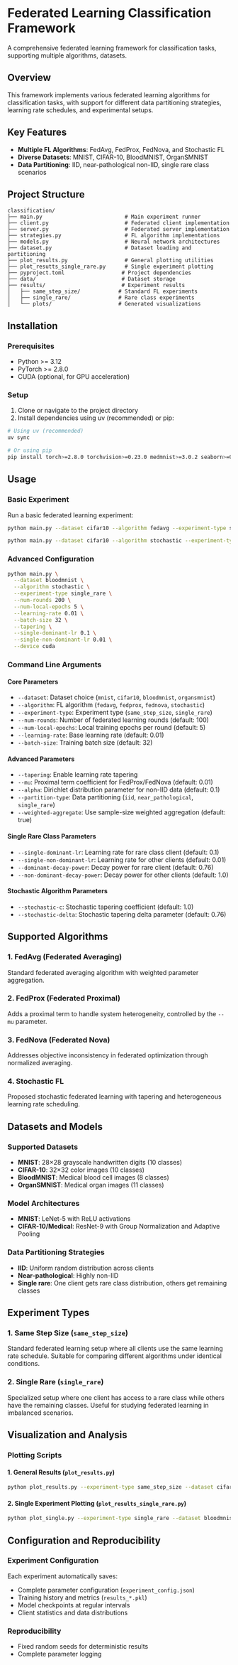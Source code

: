 # Federated Learning Classification Framework

A comprehensive federated learning framework for classification tasks, supporting multiple algorithms, datasets.

## Overview

This framework implements various federated learning algorithms for classification tasks, with support for different data partitioning strategies, learning rate schedules, and experimental setups.

## Key Features

- **Multiple FL Algorithms**: FedAvg, FedProx, FedNova, and Stochastic FL
- **Diverse Datasets**: MNIST, CIFAR-10, BloodMNIST, OrganSMNIST
- **Data Partitioning**: IID, near-pathological non-IID, single rare class scenarios

## Project Structure

```
classification/
├── main.py                          # Main experiment runner
├── client.py                        # Federated client implementation
├── server.py                        # Federated server implementation
├── strategies.py                    # FL algorithm implementations
├── models.py                        # Neural network architectures
├── dataset.py                       # Dataset loading and partitioning
├── plot_results.py                  # General plotting utilities
├── plot_resutts_single_rare.py      # Single experiment plotting
├── pyproject.toml                  # Project dependencies
├── data/                           # Dataset storage
├── results/                        # Experiment results
│   ├── same_step_size/            # Standard FL experiments
│   ├── single_rare/               # Rare class experiments
│   └── plots/                     # Generated visualizations
```

## Installation

### Prerequisites
- Python >= 3.12
- PyTorch >= 2.8.0
- CUDA (optional, for GPU acceleration)

### Setup
1. Clone or navigate to the project directory
2. Install dependencies using uv (recommended) or pip:

```bash
# Using uv (recommended)
uv sync

# Or using pip
pip install torch>=2.8.0 torchvision>=0.23.0 medmnist>=3.0.2 seaborn>=0.13.2
```

## Usage

### Basic Experiment

Run a basic federated learning experiment:

```bash
python main.py --dataset cifar10 --algorithm fedavg --experiment-type same_step_size --num-rounds 100
```
```bash
python main.py --dataset cifar10 --algorithm stochastic --experiment-type same_step_size --num-rounds 100 --tapering
```

### Advanced Configuration

```bash
python main.py \
  --dataset bloodmnist \
  --algorithm stochastic \
  --experiment-type single_rare \
  --num-rounds 200 \
  --num-local-epochs 5 \
  --learning-rate 0.01 \
  --batch-size 32 \
  --tapering \
  --single-dominant-lr 0.1 \
  --single-non-dominant-lr 0.01 \
  --device cuda
```

### Command Line Arguments

#### Core Parameters
- `--dataset`: Dataset choice (`mnist`, `cifar10`, `bloodmnist`, `organsmnist`)
- `--algorithm`: FL algorithm (`fedavg`, `fedprox`, `fednova`, `stochastic`)
- `--experiment-type`: Experiment type (`same_step_size`, `single_rare`)
- `--num-rounds`: Number of federated learning rounds (default: 100)
- `--num-local-epochs`: Local training epochs per round (default: 5)
- `--learning-rate`: Base learning rate (default: 0.01)
- `--batch-size`: Training batch size (default: 32)

#### Advanced Parameters
- `--tapering`: Enable learning rate tapering
- `--mu`: Proximal term coefficient for FedProx/FedNova (default: 0.01)
- `--alpha`: Dirichlet distribution parameter for non-IID data (default: 0.1)
- `--partition-type`: Data partitioning (`iid`, `near_pathological`, `single_rare`)
- `--weighted-aggregate`: Use sample-size weighted aggregation (default: true)

#### Single Rare Class Parameters
- `--single-dominant-lr`: Learning rate for rare class client (default: 0.1)
- `--single-non-dominant-lr`: Learning rate for other clients (default: 0.01)
- `--dominant-decay-power`: Decay power for rare client (default: 0.76)
- `--non-dominant-decay-power`: Decay power for other clients (default: 1.0)

#### Stochastic Algorithm Parameters
- `--stochastic-c`: Stochastic tapering coefficient (default: 1.0)
- `--stochastic-delta`: Stochastic tapering delta parameter (default: 0.76)

## Supported Algorithms

### 1. FedAvg (Federated Averaging)
Standard federated averaging algorithm with weighted parameter aggregation.

### 2. FedProx (Federated Proximal)
Adds a proximal term to handle system heterogeneity, controlled by the `--mu` parameter.

### 3. FedNova (Federated Nova)
Addresses objective inconsistency in federated optimization through normalized averaging.

### 4. Stochastic FL
Proposed stochastic federated learning with tapering and heterogeneous learning rate scheduling.

## Datasets and Models

### Supported Datasets
- **MNIST**: 28×28 grayscale handwritten digits (10 classes)
- **CIFAR-10**: 32×32 color images (10 classes)  
- **BloodMNIST**: Medical blood cell images (8 classes)
- **OrganSMNIST**: Medical organ images (11 classes)

### Model Architectures
- **MNIST**: LeNet-5 with ReLU activations
- **CIFAR-10/Medical**: ResNet-9 with Group Normalization and Adaptive Pooling

### Data Partitioning Strategies
- **IID**: Uniform random distribution across clients
- **Near-pathological**: Highly non-IID
- **Single rare**: One client gets rare class distribution, others get remaining classes

## Experiment Types

### 1. Same Step Size (`same_step_size`)
Standard federated learning setup where all clients use the same learning rate schedule. Suitable for comparing different algorithms under identical conditions.

### 2. Single Rare (`single_rare`)
Specialized setup where one client has access to a rare class while others have the remaining classes. Useful for studying federated learning in imbalanced scenarios.

## Visualization and Analysis

### Plotting Scripts

#### 1. General Results (`plot_results.py`)
```bash
python plot_results.py --experiment-type same_step_size --dataset cifar10 --algorithm fedavg
```

#### 2. Single Experiment Plotting (`plot_results_single_rare.py`)
```bash
python plot_single.py --experiment-type single_rare --dataset bloodmnist --rare-class 6
```

## Configuration and Reproducibility

### Experiment Configuration
Each experiment automatically saves:
- Complete parameter configuration (`experiment_config.json`)
- Training history and metrics (`results_*.pkl`)
- Model checkpoints at regular intervals
- Client statistics and data distributions

### Reproducibility
- Fixed random seeds for deterministic results
- Complete parameter logging

